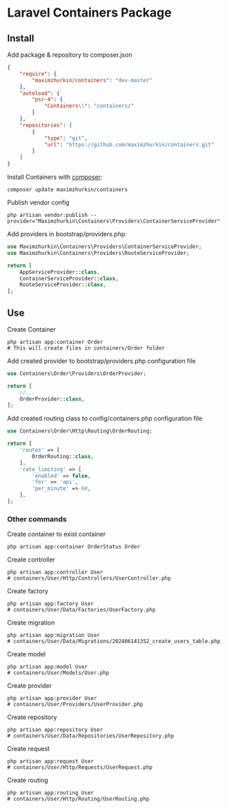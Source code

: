# Laravel Containers Package

## Install

Add package & repository to composer.json

```json
{
    "require": {
        "maximzhurkin/containers": "dev-master"
    },
    "autoload": {
        "psr-4": {
            "Containers\\": "containers/"
        }
    },
    "repositories": [
        {
            "type": "git",
            "url": "https://github.com/maximzhurkin/containers.git"
        }
    ]
}
```

Install Containers with [composer](https://getcomposer.org/doc/00-intro.md):

```shell
composer update maximzhurkin/containers
```

Publish vendor config

```shell
php artisan vendor:publish --provider="Maximzhurkin\Containers\Providers\ContainerServiceProvider"
```

Add providers in bootstrap/providers.php:

```php
use Maximzhurkin\Containers\Providers\ContainerServiceProvider;
use Maximzhurkin\Containers\Providers\RouteServiceProvider;

return [
    AppServiceProvider::class,
    ContainerServiceProvider::class,
    RouteServiceProvider::class,
];
```

## Use

Create Container

```shell
php artisan app:container Order
# This will create files in containers/Order folder
```

Add created provider to bootstrap/providers.php configuration file

```php
use Containers\Order\Providers\OrderProvider;

return [
    //...
    OrderProvider::class,
];
```

Add created routing class to config/containers.php configuration file

```php
use Containers\Order\Http\Routing\OrderRouting;

return [
    'routes' => [
        OrderRouting::class,
    ],
    'rate_limiting' => [
        'enabled' => false,
        'for' => 'api',
        'per_minute' => 60,
    ],
];
```

### Other commands

Create container to exist container

```shell
php artisan app:container OrderStatus Order
```

Create controller

```shell
php artisan app:controller User
# containers/User/Http/Controllers/UserController.php
```

Create factory

```shell
php artisan app:factory User
# containers/User/Data/Factories/UserFactory.php
```

Create migration

```shell
php artisan app:migration User
# containers/User/Data/Migrations/202406141352_create_users_table.php
```

Create model

```shell
php artisan app:model User
# containers/User/Models/User.php
```

Create provider

```shell
php artisan app:provider User
# containers/User/Providers/UserProvider.php
```

Create repository

```shell
php artisan app:repository User
# containers/User/Data/Repositories/UserRepository.php
```

Create request

```shell
php artisan app:request User
# containers/User/Http/Requests/UserRequest.php
```

Create routing

```shell
php artisan app:routing User
# containers/User/Http/Routing/UserRouting.php
```
